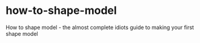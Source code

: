 # how-to-shape-model
How to shape model - the almost complete idiots guide to making your first shape model
